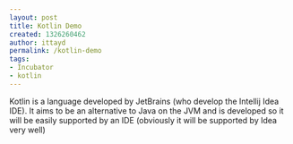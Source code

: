 ```yaml
---
layout: post
title: Kotlin Demo
created: 1326260462
author: ittayd
permalink: /kotlin-demo
tags:
- Incubator
- kotlin
---
```

<p>Kotlin is a language developed by JetBrains (who develop the Intellij  Idea IDE). It aims to be an alternative to Java on the JVM&nbsp;and is  developed so it will be easily supported by an IDE&nbsp;(obviously it will be  supported by Idea very well)</p>
